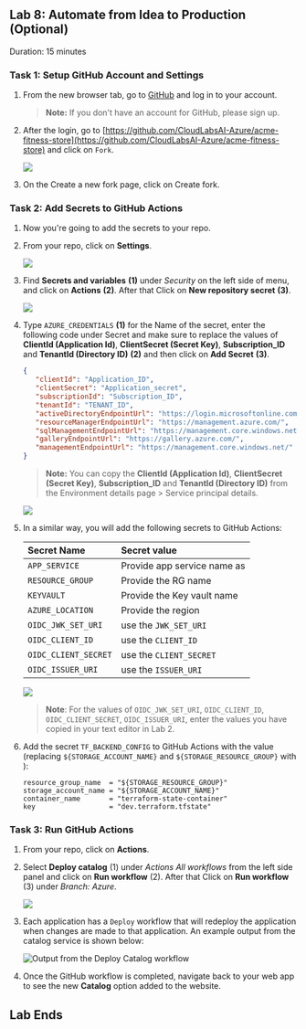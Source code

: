 ## Lab 8: Automate from Idea to Production (Optional)

Duration: 15 minutes

### Task 1: Setup GitHub Account and Settings

1. From the new browser tab, go to [GitHub](https://github.com/) and log in to your account.
    > **Note:** If you don't have an account for GitHub, please sign up.

1. After the login, go to [https://github.com/CloudLabsAI-Azure/acme-fitness-store](https://github.com/CloudLabsAI-Azure/acme-fitness-store) and click on `Fork`.

   ![](Images/L8-t1-s2.png)
   
1. On the Create a new fork page, click on Create fork.   

### Task 2: Add Secrets to GitHub Actions

1. Now you're going to add the secrets to your repo.

1. From your repo, click on **Settings**.

   ![](Images/lab8.png)

1. Find **Secrets and variables** **(1)** under _Security_ on the left side of menu, and click on **Actions** **(2)**. After that Click on **New repository secret** **(3)**.
  
   ![](Images/secretsandvariables.png)
   
1. Type `AZURE_CREDENTIALS` **(1)** for the Name of the secret, enter the following code under Secret and make sure to replace the values of **ClientId (Application Id)**, **ClientSecret (Secret Key)**, **Subscription_ID** and **TenantId (Directory ID)** **(2)** and then click on **Add Secret** **(3)**.   

     ```json
    {
        "clientId": "Application_ID",
        "clientSecret": "Application_secret",
        "subscriptionId": "Subscription_ID",
        "tenantId": "TENANT_ID",
        "activeDirectoryEndpointUrl": "https://login.microsoftonline.com",
        "resourceManagerEndpointUrl": "https://management.azure.com/",
        "sqlManagementEndpointUrl": "https://management.core.windows.net:8443/",
        "galleryEndpointUrl": "https://gallery.azure.com/",
        "managementEndpointUrl": "https://management.core.windows.net/"
    }
    ```
     
     >**Note:** You can copy the **ClientId (Application Id)**, **ClientSecret (Secret Key)**, **Subscription_ID** and **TenantId (Directory ID)** from the Environment details page > Service principal details.

   ![](Images/Ex8-T2-S4.png)

1. In a similar way, you will add the following secrets to GitHub Actions:

   | Secret Name | Secret value|
   |:----------|:--------|
   |`APP_SERVICE`| Provide app service name as **<inject key="Spring App Name" />**|
   | `RESOURCE_GROUP`| Provide the RG name **<inject key="Resource Group Name" />**|
   | `KEYVAULT`| Provide the Key vault name **<inject key="KeyVault Name" />**|
   | `AZURE_LOCATION` | Provide the region **<inject key="Region" />**|
   | `OIDC_JWK_SET_URI` | use the `JWK_SET_URI` |
   | `OIDC_CLIENT_ID` | use the `CLIENT_ID` |
   | `OIDC_CLIENT_SECRET` | use the `CLIENT_SECRET`|
   | `OIDC_ISSUER_URI` | use the `ISSUER_URI`|

    ![](Images/secrets-count.png)
 
    > **Note**: For the values of `OIDC_JWK_SET_URI`, `OIDC_CLIENT_ID`, `OIDC_CLIENT_SECRET`, `OIDC_ISSUER_URI`, enter the values you have copied in your text editor in Lab 2.


1. Add the secret `TF_BACKEND_CONFIG` to GitHub Actions with the value (replacing `${STORAGE_ACCOUNT_NAME}` and `${STORAGE_RESOURCE_GROUP}` with **<inject key="Resource Group Name" />**):

   ```text
   resource_group_name  = "${STORAGE_RESOURCE_GROUP}"
   storage_account_name = "${STORAGE_ACCOUNT_NAME}"
   container_name       = "terraform-state-container"
   key                  = "dev.terraform.tfstate"
   ```

### Task 3: Run GitHub Actions

1. From your repo, click on **Actions**.

1. Select **Deploy catalog** (1) under __Actions_ All workflows_ from the left side panel and click on **Run workflow** (2). After that Click on **Run workflow** (3) under _Branch: Azure_.

   ![](Images/L8-t3-s2.png)

1. Each application has a `Deploy` workflow that will redeploy the application when changes are made to that application. An example output from the catalog service is shown below:

   ![Output from the Deploy Catalog workflow](Images/final-result.png)

1. Once the GitHub workflow is completed, navigate back to your web app to see the new **Catalog** option added to the website.


## Lab Ends
